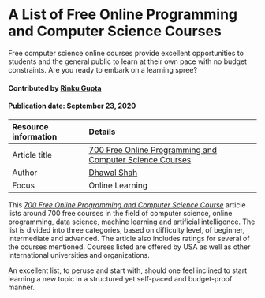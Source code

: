 # A List of Free Online Programming and Computer Science Courses
<!-- deck text start -->
Free computer science online courses provide excellent opportunities to students and the general public to learn at their own pace with no budget constraints. Are you ready to embark on a learning spree?
<!-- deck text end -->

#### Contributed by [Rinku Gupta](https://github.com/rinkug)

#### Publication date: September 23, 2020

Resource information | Details 
:--- | :--- 
Article title |[700 Free Online Programming and Computer Science Courses](https://www.freecodecamp.org/news/free-online-programming-cs-courses/)
Author | [Dhawal Shah](https://www.freecodecamp.org/news/author/dhawalhs/)
Focus | Online Learning


This *[700 Free Online Programming and Computer Science Course](https://www.freecodecamp.org/news/free-online-programming-cs-courses/)* article lists around 700 free courses in the field of computer science, online programming, data science, machine learning and artificial intelligence. The list is divided into three categories, based on difficulty level, of beginner, intermediate and advanced. The article also includes ratings for several of the courses mentioned. Courses listed are offered by USA as well as other international universities and organizations.

An excellent list, to peruse and start with, should one feel inclined to start learning a new topic in a structured yet self-paced and budget-proof manner.




<!---
Publish: no
Categories: Skills 
Topics: Online Learning
--->

